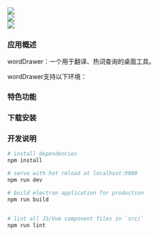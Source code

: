 <div style="width:100%;margin: 0 auto">
	<img src="https://cdn.jsdelivr.net/gh/yesmore/img/imgs/202108301200714.png"/>
</div>
<div style="width:100%;margin: 0 auto">
	<img src="https://img.shields.io/github/stars/yesmore/wordDrawer.svg"/>
	<br>
	<img src="https://img.shields.io/github/downloads/yesmore/wordDrawer/total.svg"/>
</div>


### 应用概述

wordDrawer：一个用于翻译、热词查询的桌面工具。

wordDrawer支持以下环境：

### 特色功能



### 下载安装



### 开发说明

``` bash
# install dependencies
npm install

# serve with hot reload at localhost:9080
npm run dev

# build electron application for production
npm run build


# lint all JS/Vue component files in `src/`
npm run lint

```

